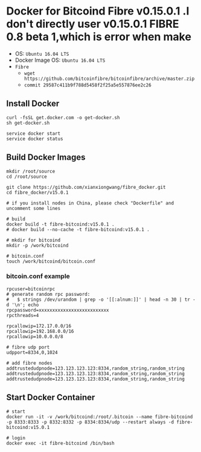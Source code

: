 Docker for Bitcoind Fibre v0.15.0.1 .I don't directly user v0.15.0.1 FIBRE 0.8 beta 1,which is error when make 
===================================

* OS: `Ubuntu 16.04 LTS`
* Docker Image OS: `Ubuntu 16.04 LTS`
* `Fibre`
  * `wget https://github.com/bitcoinfibre/bitcoinfibre/archive/master.zip`
  * `commit 29587c411b9f788d5458f2f25a5e557876ee2c26`

## Install Docker
```
curl -fsSL get.docker.com -o get-docker.sh
sh get-docker.sh

service docker start
service docker status

```

## Build Docker Images

```
mkdir /root/source
cd /root/source

git clone https://github.com/xianxiongwang/fibre_docker.git
cd fibre_docker/v15.0.1

# if you install nodes in China, please check "Dockerfile" and uncomment some lines

# build
docker build -t fibre-bitcoind:v15.0.1 .
# docker build --no-cache -t fibre-bitcoind:v15.0.1 .

# mkdir for bitcoind
mkdir -p /work/bitcoind

# bitcoin.conf
touch /work/bitcoind/bitcoin.conf
```

### bitcoin.conf example

```
rpcuser=bitcoinrpc
# generate random rpc password:
#   $ strings /dev/urandom | grep -o '[[:alnum:]]' | head -n 30 | tr -d '\n'; echo
rpcpassword=xxxxxxxxxxxxxxxxxxxxxxxxxx
rpcthreads=4

rpcallowip=172.17.0.0/16
rpcallowip=192.168.0.0/16
rpcallowip=10.0.0.0/8

# fibre udp port
udpport=8334,0,1024

# add fibre nodes
addtrustedudpnode=123.123.123.123:8334,random_string,random_string
addtrustedudpnode=123.123.123.123:8334,random_string,random_string
addtrustedudpnode=123.123.123.123:8334,random_string,random_string
```

## Start Docker Container

```
# start
docker run -it -v /work/bitcoind:/root/.bitcoin --name fibre-bitcoind -p 8333:8333 -p 8332:8332 -p 8334:8334/udp --restart always -d fibre-bitcoind:v15.0.1

# login
docker exec -it fibre-bitcoind /bin/bash
```


